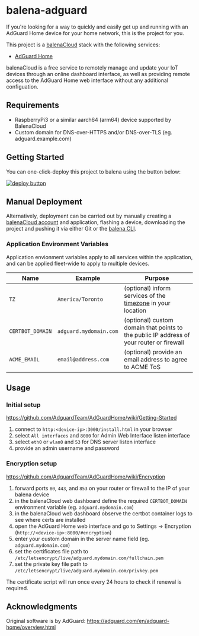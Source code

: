 # balena-adguard

If you're looking for a way to quickly and easily get up and running with an AdGuard Home device for your home network, this is the project for you.

This project is a [balenaCloud](https://www.balena.io/cloud) stack with the following services:

- [AdGuard Home](https://adguard.com/en/adguard-home/overview.html)

balenaCloud is a free service to remotely manage and update your IoT devices through an online dashboard interface, as well as providing remote access to the AdGuard Home web interface without any additional configuation.

## Requirements

- RaspberryPi3 or a similar aarch64 (arm64) device supported by BalenaCloud
- Custom domain for DNS-over-HTTPS and/or DNS-over-TLS (eg. adguard.example.com)

## Getting Started

You can one-click-deploy this project to balena using the button below:

[![deploy button](https://balena.io/deploy.png)](https://dashboard.balena-cloud.com/deploy?repoUrl=https://github.com/klutchell/balena-adguard&defaultDeviceType=raspberrypi3-64)

## Manual Deployment

Alternatively, deployment can be carried out by manually creating a [balenaCloud account](https://dashboard.balena-cloud.com) and application, flashing a device, downloading the project and pushing it via either Git or the [balena CLI](https://github.com/balena-io/balena-cli).

### Application Environment Variables

Application envionment variables apply to all services within the application, and can be applied fleet-wide to apply to multiple devices.

|Name|Example|Purpose|
|---|---|---|
|`TZ`|`America/Toronto`|(optional) inform services of the [timezone](https://en.wikipedia.org/wiki/List_of_tz_database_time_zones) in your location|
|`CERTBOT_DOMAIN`|`adguard.mydomain.com`|(optional) custom domain that points to the public IP address of your router or firewall|
|`ACME_EMAIL`|`email@address.com`|(optional) provide an email address to agree to ACME ToS|

## Usage

### Initial setup

<https://github.com/AdguardTeam/AdGuardHome/wiki/Getting-Started>

1. connect to `http:<device-ip>:3000/install.html` in your browser
2. select `All interfaces` and `8080` for Admin Web Interface listen interface
3. select `eth0` or `wlan0` and `53` for DNS server listen interface
4. provide an admin username and password

### Encryption setup

<https://github.com/AdguardTeam/AdGuardHome/wiki/Encryption>

1. forward ports `80`, `443`, and `853` on your router or firewall to the IP of your balena device
2. in the balenaCloud web dashboard define the required `CERTBOT_DOMAIN` environment variable (eg. `adguard.mydomain.com`)
3. in the balenaCloud web dashboard observe the certbot container logs to see where certs are installed
4. open the AdGuard Home web interface and go to Settings -> Encryption (`http://<device-ip>:8080/#encryption`)
5. enter your custom domain in the server name field (eg. `adguard.mydomain.com`)
6. set the certificates file path to `/etc/letsencrypt/live/adguard.mydomain.com/fullchain.pem`
7. set the private key file path to `/etc/letsencrypt/live/adguard.mydomain.com/privkey.pem`

The certificate script will run once every 24 hours to check if renewal is required.

## Acknowledgments

Original software is by AdGuard: <https://adguard.com/en/adguard-home/overview.html>
